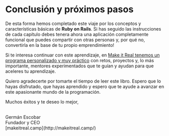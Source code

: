 # Conclusión y próximos pasos

De esta forma hemos completado este viaje por los conceptos y características básicas de **Ruby on Rails**. Si has seguido las instrucciones de cada capítulo debes tenera ahora una aplicación completamente funcional que puedes compartir con otras personas y, por qué no, convertirla en la base de tu propio emprendimiento!

Si te interesa continuar con este aprendizaje, en [Make it Real tenemos un programa personalizado y muy práctico](https://makeitreal.camp/full-stack-online) con retos, proyectos y, lo más importante, mentores experimentados que te guían y ayudan para que aceleres tu aprendizaje.

Quiero agradecerte por tomarte el tiempo de leer este libro. Espero que lo hayas disfrutado, que hayas aprendido y espero que te ayude a avanzar en este apasionante mundo de la programación.

Muchos éxitos y te deseo lo mejor,

<br>
Germán Escobar<br>
Fundador y CEO<br>
[makeitreal.camp](http://makeitreal.camp/)